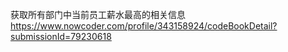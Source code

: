 
获取所有部门中当前员工薪水最高的相关信息
https://www.nowcoder.com/profile/343158924/codeBookDetail?submissionId=79230618


